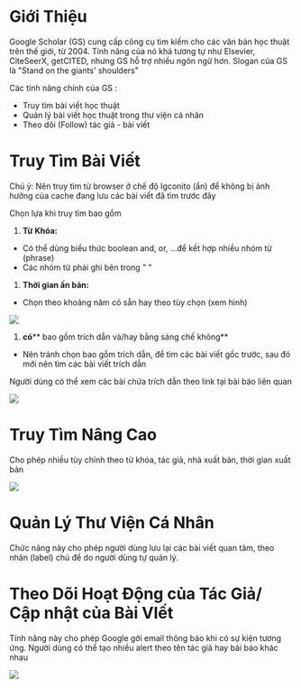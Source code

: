 # Giới Thiệu

Google Scholar (GS) cung cấp công cụ tìm kiếm cho các văn bản học thuật trên thế giới, từ 2004. Tính năng của nó khá tương tự như Elsevier, CiteSeerX, getCITED, nhưng GS hỗ trợ nhiều ngôn ngữ hơn. Slogan của GS là &quot;Stand on the giants&#39; shoulders&quot;

Các tính năng chính của GS :

- Truy tìm bài viết học thuật
- Quản lý bài viết học thuật trong thư viện cá nhân
- Theo dõi (Follow) tác giả - bài viết

# Truy Tìm Bài Viết

Chú ý: Nên truy tìm từ browser ở chế độ Igconito (ẩn) để không bị ảnh hưởng của cache đang lưu các bài viết đã tìm trước đây

Chọn lựa khi truy tìm bao gồm

1. **Từ Khóa:**

- Có thể dùng biểu thức boolean and, or, …để kết hợp nhiều nhóm từ (phrase)
- Các nhóm từ phải ghi bên trong &quot; &quot;

1. **Thời gian ấn bản:**
  - Chọn theo khoảng năm có sẵn hay theo tùy chọn (xem hình)

![](RackMultipart20210419-4-makq2s_html_819bd52406288bb3.png)

1. **có**** bao gồm trích dẫn và/hay bằng sáng chế không**
  - Nên tránh chọn bao gồm trích dẫn, để tìm các bài viết gốc trước, sau đó mới nên tìm các bài viết trích dẫn

Người dùng có thể xem các bài chứa trích dẫn theo link tại bài báo liên quan

![](RackMultipart20210419-4-makq2s_html_f6077088a1653d22.png)

# Truy Tìm Nâng Cao

Cho phép nhiều tùy chỉnh theo từ khóa, tác giả, nhà xuất bản, thời gian xuất bản

![](RackMultipart20210419-4-makq2s_html_3bedb57b6fadc01f.png)

# Quản Lý Thư Viện Cá Nhân

Chức năng này cho phép người dùng lưu lại các bài viết quan tâm, theo nhãn (label) chủ đề do người dùng tự quản lý.

# Theo Dõi Hoạt Động của Tác Giả/ Cập nhật của Bài VIết

Tính năng này cho phép Google gởi email thông báo khi có sự kiện tương ứng. Người dùng có thể tạo nhiều alert theo tên tác giả hay bài báo khác nhau

![](RackMultipart20210419-4-makq2s_html_80e6b72017db7449.png)
